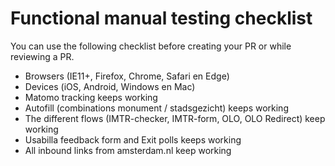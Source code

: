 # Functional manual testing checklist

You can use the following checklist before creating your PR or while reviewing a PR.

- Browsers (IE11+, Firefox, Chrome, Safari en Edge)
- Devices (iOS, Android, Windows en Mac)
- Matomo tracking keeps working
- Autofill (combinations monument / stadsgezicht) keeps working
- The different flows (IMTR-checker, IMTR-form, OLO, OLO Redirect) keep working
- Usabilla feedback form and Exit polls keeps working
- All inbound links from amsterdam.nl keep working
